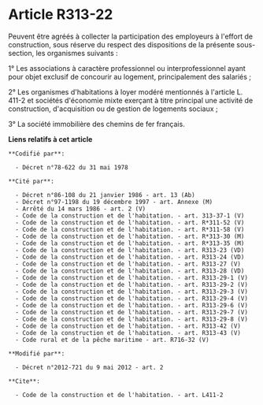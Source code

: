 # Article R313-22

Peuvent être agréés à collecter la participation des employeurs à l'effort de construction, sous réserve du respect des
dispositions de la présente sous-section, les organismes suivants : 

1° Les associations à caractère professionnel ou interprofessionnel ayant pour objet exclusif de concourir au logement,
principalement des salariés ; 

2° Les organismes d'habitations à loyer modéré mentionnés à l'article L. 411-2 et sociétés d'économie mixte exerçant à titre
principal une activité de construction, d'acquisition ou de gestion de logements sociaux ; 

3° La société immobilière des chemins de fer français.

**Liens relatifs à cet article**

	**Codifié par**:

	  - Décret n°78-622 du 31 mai 1978

	**Cité par**:

	  - Décret n°86-108 du 21 janvier 1986 - art. 13 (Ab)
	  - Décret n°97-1198 du 19 décembre 1997 - art. Annexe (M)
	  - Arrêté du 14 mars 1986 - art. 2 (V)
	  - Code de la construction et de l'habitation. - art. 313-37-1 (V)
	  - Code de la construction et de l'habitation. - art. R*311-52 (V)
	  - Code de la construction et de l'habitation. - art. R*311-58 (V)
	  - Code de la construction et de l'habitation. - art. R*313-30 (M)
	  - Code de la construction et de l'habitation. - art. R*313-35 (M)
	  - Code de la construction et de l'habitation. - art. R313-23 (VD)
	  - Code de la construction et de l'habitation. - art. R313-24 (VD)
	  - Code de la construction et de l'habitation. - art. R313-27 (V)
	  - Code de la construction et de l'habitation. - art. R313-28 (VD)
	  - Code de la construction et de l'habitation. - art. R313-29-1 (V)
	  - Code de la construction et de l'habitation. - art. R313-29-2 (V)
	  - Code de la construction et de l'habitation. - art. R313-29-3 (V)
	  - Code de la construction et de l'habitation. - art. R313-29-4 (V)
	  - Code de la construction et de l'habitation. - art. R313-29-6 (V)
	  - Code de la construction et de l'habitation. - art. R313-29-7 (V)
	  - Code de la construction et de l'habitation. - art. R313-29-8 (V)
	  - Code de la construction et de l'habitation. - art. R313-42 (V)
	  - Code de la construction et de l'habitation. - art. R313-43 (V)
	  - Code rural et de la pêche maritime - art. R716-32 (V)

	**Modifié par**:

	  - Décret n°2012-721 du 9 mai 2012 - art. 2

	**Cite**:

	  - Code de la construction et de l'habitation. - art. L411-2
